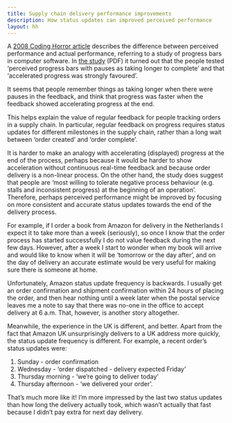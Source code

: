 ```yaml
---
title: Supply chain delivery performance improvements
description: How status updates can improved perceived performance
layout: hh
---
```


A [2008 Coding Horror article](http://blog.codinghorror.com/actual-performance-perceived-performance/) describes the difference between perceived performance and actual performance, referring to a study of progress bars in computer software. In [the study](http://chrisharrison.net/projects/progressbars/ProgBarHarrison.pdf) (PDF) it turned out that the people tested ‘perceived progress bars with pauses as taking longer to complete’ and that ‘accelerated progress was strongly favoured’.

It seems that people remember things as taking longer when there were pauses in the feedback, and think that progress was faster when the feedback showed accelerating progress at the end.

This helps explain the value of regular feedback for people tracking orders in a supply chain. In particular, regular feedback on progress requires status updates for different milestones in the supply chain, rather than a long wait between ‘order created’ and ‘order complete’.

It is harder to make an analogy with accelerating (displayed) progress at the end of the process, perhaps because it would be harder to show acceleration without continuous real-time feedback and because order delivery is a non-linear process. On the other hand, the study does suggest that people are ‘most willing to tolerate negative process behaviour (e.g. stalls and inconsistent progress) at the beginning of an operation’. Therefore, perhaps perceived performance might be improved by focusing on more consistent and accurate status updates towards the end of the delivery process.

For example, if I order a book from Amazon for delivery in the Netherlands I expect it to take more than a week (seriously), so once I know that the order process has started successfully I do not value feedback during the next few days. However, after a week I start to wonder when my book will arrive and would like to know when it will be ‘tomorrow or the day after’, and on the day of delivery an accurate estimate would be very useful for making sure there is someone at home.

Unfortunately, Amazon status update frequency is backwards. I usually get an order confirmation and shipment confirmation within 24 hours of placing the order, and then hear nothing until a week later when the postal service leaves me a note to say that there was no-one in the office to accept delivery at 6 a.m. That, however, is another story altogether.

Meanwhile, the experience in the UK is different, and better. Apart from the fact that Amazon UK unsurprisingly delivers to a UK address more quickly, the status update frequency is different. For example, a recent order’s status updates were:

1. Sunday - order confirmation
2. Wednesday - ‘order dispatched - delivery expected Friday’
3. Thursday morning - ‘we’re going to deliver today’
4. Thursday afternoon - ‘we delivered your order’.

That’s much more like it! I’m more impressed by the last two status updates than how long the delivery actually took, which wasn’t actually that fast because I didn’t pay extra for next day delivery.
